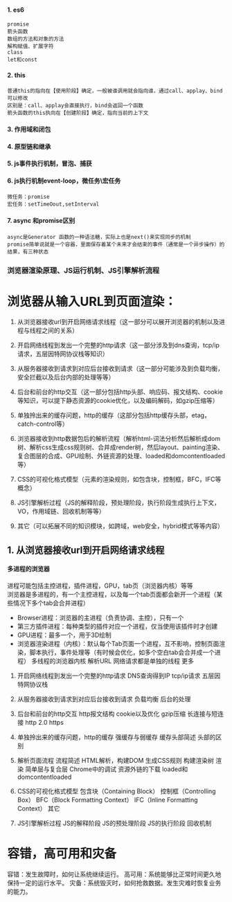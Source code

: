 #### 1. es6
	promise
	箭头函数
	数组的方法和对象的方法
	解构赋值、扩展字符
	class
	let和const
#### 2. this
	普通this的指向在【使用阶段】确定，一般被谁调用就会指向谁，通过call、applay、bind可以修改
	区别是：call、applay会直接执行，bind会返回一个函数
	箭头函数的this执向在【创建阶段】确定，指向当前的上下文
#### 3. 作用域和闭包
#### 4. 原型链和继承
#### 5. js事件执行机制，冒泡、捕获
#### 6. js执行机制event-loop，微任务\宏任务
	微任务：promise
	宏任务：setTimeOout,setInterval
#### 7. async 和promise区别
	async是Generator 函数的一种语法糖，实际上也是next()来实现同步的机制
	promise简单说就是一个容器，里面保存着某个未来才会结束的事件（通常是一个异步操作）的结果，有三种状态


### 浏览器渲染原理、JS运行机制、JS引擎解析流程




# 浏览器从输入URL到页面渲染：
1. 从浏览器接收url到开启网络请求线程（这一部分可以展开浏览器的机制以及进程与线程之间的关系）

2. 开启网络线程到发出一个完整的http请求（这一部分涉及到dns查询，tcp/ip请求，五层因特网协议栈等知识）

3. 从服务器接收到请求到对应后台接收到请求（这一部分可能涉及到负载均衡，安全拦截以及后台内部的处理等等）

4. 后台和前台的http交互（这一部分包括http头部、响应码、报文结构、cookie等知识，可以提下静态资源的cookie优化，以及编码解码，如gzip压缩等）

5. 单独拎出来的缓存问题，http的缓存（这部分包括http缓存头部，etag，catch-control等）

6. 浏览器接收到http数据包后的解析流程（解析html-词法分析然后解析成dom树、解析css生成css规则树、合并成render树，然后layout、painting渲染、复合图层的合成、GPU绘制、外链资源的处理、loaded和domcontentloaded等）

7. CSS的可视化格式模型（元素的渲染规则，如包含块，控制框，BFC，IFC等概念）

8. JS引擎解析过程（JS的解释阶段，预处理阶段，执行阶段生成执行上下文，VO，作用域链、回收机制等等）

9. 其它（可以拓展不同的知识模块，如跨域，web安全，hybrid模式等等内容）




## 1. 从浏览器接收url到开启网络请求线程
#### 多进程的浏览器
进程可能包括主控进程，插件进程，GPU，tab页（浏览器内核）等等  
浏览器是多进程的，有一个主控进程，以及每一个tab页面都会新开一个进程（某些情况下多个tab会合并进程）


+ Browser进程：浏览器的主进程（负责协调、主控），只有一个
+ 第三方插件进程：每种类型的插件对应一个进程，仅当使用该插件时才创建
+ GPU进程：最多一个，用于3D绘制
+ 浏览器渲染进程（内核）：默认每个Tab页面一个进程，互不影响，控制页面渲染，脚本执行，事件处理等（有时候会优化，如多个空白tab会合并成一个进程）
多线程的浏览器内核
解析URL
网络请求都是单独的线程
更多


1. 开启网络线程到发出一个完整的http请求
DNS查询得到IP
tcp/ip请求
五层因特网协议栈


3. 从服务器接收到请求到对应后台接收到请求
负载均衡
后台的处理


4. 后台和前台的http交互
http报文结构
cookie以及优化
gzip压缩
长连接与短连接
http 2.0
https


5. 单独拎出来的缓存问题，http的缓存
强缓存与弱缓存
缓存头部简述
头部的区别


6. 解析页面流程
流程简述
HTML解析，构建DOM
生成CSS规则
构建渲染树
渲染
简单层与复合层
Chrome中的调试
资源外链的下载
loaded和domcontentloaded


7. CSS的可视化格式模型
包含块（Containing Block）
控制框（Controlling Box）
BFC（Block Formatting Context）
IFC（Inline Formatting Context）
其它


8.  JS引擎解析过程
JS的解释阶段
JS的预处理阶段
JS的执行阶段
回收机制


# 容错，高可用和灾备
容错：发生故障时，如何让系统继续运行。
高可用：系统能够比正常时间更久地保持一定的运行水平。
灾备：系统毁灭时，如何抢救数据。发生灾难时恢复业务的能力。